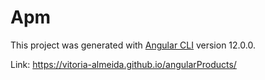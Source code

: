 # Apm

This project was generated with [Angular CLI](https://github.com/angular/angular-cli) version 12.0.0.

Link: https://vitoria-almeida.github.io/angularProducts/
